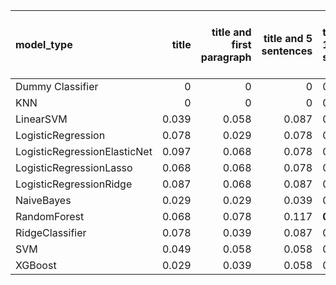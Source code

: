 | model_type                   |   title |   title and first paragraph |   title and 5 sentences | title and 10 sentences   |   title and first sentence each paragraph | raw text   |
|:-----------------------------|--------:|----------------------------:|------------------------:|:-------------------------|------------------------------------------:|:-----------|
| Dummy Classifier             |   0     |                       0     |                   0     | 0.000                    |                                     0     | 0.000      |
| KNN                          |   0     |                       0     |                   0     | 0.000                    |                                     0     | 0.000      |
| LinearSVM                    |   0.039 |                       0.058 |                   0.087 | 0.107                    |                                     0.117 | 0.107      |
| LogisticRegression           |   0.078 |                       0.029 |                   0.078 | 0.078                    |                                     0.087 | 0.087      |
| LogisticRegressionElasticNet |   0.097 |                       0.068 |                   0.078 | 0.078                    |                                     0.078 | 0.107      |
| LogisticRegressionLasso      |   0.068 |                       0.068 |                   0.078 | 0.039                    |                                     0.068 | 0.058      |
| LogisticRegressionRidge      |   0.087 |                       0.068 |                   0.087 | 0.097                    |                                     0.097 | 0.087      |
| NaiveBayes                   |   0.029 |                       0.029 |                   0.039 | 0.039                    |                                     0.019 | 0.029      |
| RandomForest                 |   0.068 |                       0.078 |                   0.117 | **0.146**                |                                     0.136 | **0.146**  |
| RidgeClassifier              |   0.078 |                       0.039 |                   0.087 | 0.078                    |                                     0.087 | 0.078      |
| SVM                          |   0.049 |                       0.058 |                   0.058 | 0.058                    |                                     0.078 | 0.097      |
| XGBoost                      |   0.029 |                       0.039 |                   0.058 | 0.087                    |                                     0.068 | 0.107      |
